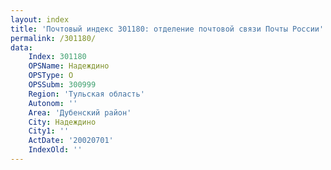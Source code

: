 ```yaml
---
layout: index
title: 'Почтовый индекс 301180: отделение почтовой связи Почты России'
permalink: /301180/
data:
    Index: 301180
    OPSName: Надеждино
    OPSType: О
    OPSSubm: 300999
    Region: 'Тульская область'
    Autonom: ''
    Area: 'Дубенский район'
    City: Надеждино
    City1: ''
    ActDate: '20020701'
    IndexOld: ''
---
```

